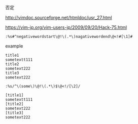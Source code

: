 


否定


http://vimdoc.sourceforge.net/htmldoc/usr_27.html

https://vim-jp.org/vim-users-jp/2009/09/20/Hack-75.html


```vim
:%s#^negativewordstart\@!\(.*\)nagativewordend\@<!#[\1]#
```


example
```
title1
sometextt111
title2
sometext222
title3
sometext222
```

```vim
:%s/^\(some\)\@!\(.*\)$\@<!/[\2]/
```

```
[title1]
sometextt111
[title2]
sometext222
[title3]
sometext222
```

